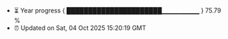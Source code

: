 - ⏳ Year progress { ██████████████████████▁▁▁▁▁▁▁▁ } 75.79 %
- ⏰ Updated on Sat, 04 Oct 2025 15:20:19 GMT

